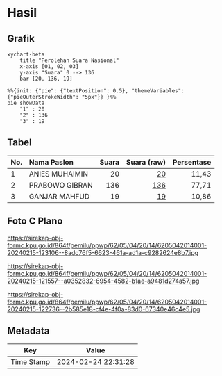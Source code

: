 # Hasil

## Grafik

```mermaid
xychart-beta
    title "Perolehan Suara Nasional"
    x-axis [01, 02, 03]
    y-axis "Suara" 0 --> 136
    bar [20, 136, 19]
```

```mermaid
%%{init: {"pie": {"textPosition": 0.5}, "themeVariables": {"pieOuterStrokeWidth": "5px"}} }%%
pie showData
    "1" : 20
    "2" : 136
    "3" : 19
```

## Tabel

| No. | Nama Paslon    | Suara | Suara (raw) | Persentase |
|:--- |:-------------- | -----:| -----------:| ----------:|
| 1   | ANIES MUHAIMIN | 20    | [20][p-1]   | 11,43      |
| 2   | PRABOWO GIBRAN | 136   | [136][p-2]  | 77,71      |
| 3   | GANJAR MAHFUD  | 19    | [19][p-3]   | 10,86      |


[p-1]: https://github.com/gigit-pemilu/pemilu-2024/blob/main/pilpres/hitung-suara/sub/62-kalimantan-tengah/sub/05-barito-utara/sub/04-teweh-timur/sub/2014-sei-liju/sub/001-tps/sub/paslon-1.txt
[p-2]: https://github.com/gigit-pemilu/pemilu-2024/blob/main/pilpres/hitung-suara/sub/62-kalimantan-tengah/sub/05-barito-utara/sub/04-teweh-timur/sub/2014-sei-liju/sub/001-tps/sub/paslon-2.txt
[p-3]: https://github.com/gigit-pemilu/pemilu-2024/blob/main/pilpres/hitung-suara/sub/62-kalimantan-tengah/sub/05-barito-utara/sub/04-teweh-timur/sub/2014-sei-liju/sub/001-tps/sub/paslon-3.txt

## Foto C Plano

https://sirekap-obj-formc.kpu.go.id/864f/pemilu/ppwp/62/05/04/20/14/6205042014001-20240215-123106--8adc76f5-6623-461a-ad1a-c9282624e8b7.jpg

https://sirekap-obj-formc.kpu.go.id/864f/pemilu/ppwp/62/05/04/20/14/6205042014001-20240215-121557--a0352832-6954-4582-b1ae-a9481d274a57.jpg

https://sirekap-obj-formc.kpu.go.id/864f/pemilu/ppwp/62/05/04/20/14/6205042014001-20240215-122736--2b585e18-cf4e-4f0a-83d0-67340e46c4e5.jpg


## Metadata

| Key        | Value               |
| ---------- | ------------------- |
| Time Stamp | 2024-02-24 22:31:28 |



